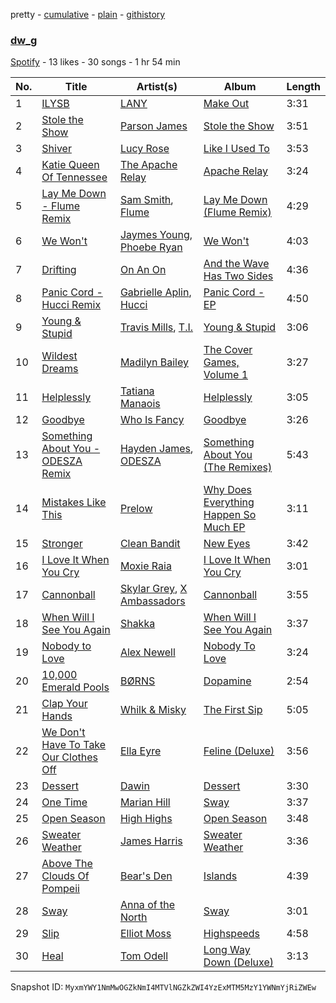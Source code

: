 pretty - [cumulative](/playlists/cumulative/40VxbK9NqccdUDUpiUXmbp.md) - [plain](/playlists/plain/40VxbK9NqccdUDUpiUXmbp) - [githistory](https://github.githistory.xyz/mackorone/spotify-playlist-archive/blob/main/playlists/plain/40VxbK9NqccdUDUpiUXmbp)

### [dw\_g](https://open.spotify.com/playlist/40VxbK9NqccdUDUpiUXmbp)

> 

[Spotify](https://open.spotify.com/user/spotify) - 13 likes - 30 songs - 1 hr 54 min

| No. | Title | Artist(s) | Album | Length |
|---|---|---|---|---|
| 1 | [ILYSB](https://open.spotify.com/track/3BwR5psKNxcyqWoc80eOuq) | [LANY](https://open.spotify.com/artist/49tQo2QULno7gxHutgccqF) | [Make Out](https://open.spotify.com/album/4sldmS76FbpIaO2sEsZlBh) | 3:31 |
| 2 | [Stole the Show](https://open.spotify.com/track/0uf2MtrLg2WUWYrs1rltpY) | [Parson James](https://open.spotify.com/artist/48sLioddyaXkuhyHXSkpsB) | [Stole the Show](https://open.spotify.com/album/2dOL5ZOIyLkNjy7sDBCfOI) | 3:51 |
| 3 | [Shiver](https://open.spotify.com/track/0Wv9Ckm088qsVkMKPH170C) | [Lucy Rose](https://open.spotify.com/artist/2uvY5pgdD9t1CZ5zMNw1rl) | [Like I Used To](https://open.spotify.com/album/2WYwG9H90bEhcHdyeUdA3h) | 3:53 |
| 4 | [Katie Queen Of Tennessee](https://open.spotify.com/track/5iXuX70Sxp6sKdumBcQQW7) | [The Apache Relay](https://open.spotify.com/artist/62pBNClOEZJEyRXrzC2CtI) | [Apache Relay](https://open.spotify.com/album/239UV8PJLsEaJfcNM4T7rb) | 3:24 |
| 5 | [Lay Me Down \- Flume Remix](https://open.spotify.com/track/0ILxg725sebcR1w1IjI85I) | [Sam Smith](https://open.spotify.com/artist/2wY79sveU1sp5g7SokKOiI), [Flume](https://open.spotify.com/artist/6nxWCVXbOlEVRexSbLsTer) | [Lay Me Down \(Flume Remix\)](https://open.spotify.com/album/0KJ7bCeveqt4vwNEg8ZC6V) | 4:29 |
| 6 | [We Won't](https://open.spotify.com/track/5pLjOLnVVOVK6uvHmhBz8f) | [Jaymes Young](https://open.spotify.com/artist/6QrQ7OrISRYIfS5mtacaw2), [Phoebe Ryan](https://open.spotify.com/artist/4N874uPqBka1QiCvnCVOtr) | [We Won't](https://open.spotify.com/album/6G2wAqdL2XxRmXXcAS8LB7) | 4:03 |
| 7 | [Drifting](https://open.spotify.com/track/58VZtWOA75FCms5fd8H7Zy) | [On An On](https://open.spotify.com/artist/3Topzt1UZCz8GQlP7Zsu0M) | [And the Wave Has Two Sides](https://open.spotify.com/album/0wcMwCsI2IigSCcEgAYReT) | 4:36 |
| 8 | [Panic Cord \- Hucci Remix](https://open.spotify.com/track/7s61CkW9KFKc4E4R0BVoiq) | [Gabrielle Aplin](https://open.spotify.com/artist/3w6zswp5THsSKYLICUbDTZ), [Hucci](https://open.spotify.com/artist/1wJNeTGqvB8WVYak3HC3pk) | [Panic Cord \- EP](https://open.spotify.com/album/5vpl6jYfAEAAcu9CwgT7gp) | 4:50 |
| 9 | [Young & Stupid](https://open.spotify.com/track/4aFv0v8fpRsC2hFaIZEYGU) | [Travis Mills](https://open.spotify.com/artist/5fzbfP3jLDaJZe7TdFDXRY), [T.I.](https://open.spotify.com/artist/4OBJLual30L7gRl5UkeRcT) | [Young & Stupid](https://open.spotify.com/album/5qNiiHsCPymN1JFGAS14qO) | 3:06 |
| 10 | [Wildest Dreams](https://open.spotify.com/track/2UoV72SoWnie4d1nD7eK4e) | [Madilyn Bailey](https://open.spotify.com/artist/0NxhAEPOSeCg6vypFr7yjU) | [The Cover Games, Volume 1](https://open.spotify.com/album/1j236t4lL35TAwUvWX61nD) | 3:27 |
| 11 | [Helplessly](https://open.spotify.com/track/1pvGWSvIXr8PTk8nC4SnXK) | [Tatiana Manaois](https://open.spotify.com/artist/7z1VrrLktQYoS9C0cFbfnI) | [Helplessly](https://open.spotify.com/album/2Wv0ZnTBetuPqrz3hfWc6X) | 3:05 |
| 12 | [Goodbye](https://open.spotify.com/track/6K5xY7EabiBLjd2HuBQIak) | [Who Is Fancy](https://open.spotify.com/artist/5QSx2vpiSchSeCwc0qmfNI) | [Goodbye](https://open.spotify.com/album/3wXSqg2UGr5JOlCcxWR7K4) | 3:26 |
| 13 | [Something About You \- ODESZA Remix](https://open.spotify.com/track/6vjWim6xU6tPjA42GxSp1U) | [Hayden James](https://open.spotify.com/artist/4csQIMQm6vI2A2SCVDuM2z), [ODESZA](https://open.spotify.com/artist/21mKp7DqtSNHhCAU2ugvUw) | [Something About You \(The Remixes\)](https://open.spotify.com/album/0WJIPz25jMYUpLMTM37eA6) | 5:43 |
| 14 | [Mistakes Like This](https://open.spotify.com/track/4telT9zZWgv4d8gD4WZrlA) | [Prelow](https://open.spotify.com/artist/7aSRqRjQAYTEm2fFohlZZn) | [Why Does Everything Happen So Much EP](https://open.spotify.com/album/2rQIMkDTxP8IPGtF7qFPwE) | 3:11 |
| 15 | [Stronger](https://open.spotify.com/track/3utsJdhRUrJA8avrOawi8D) | [Clean Bandit](https://open.spotify.com/artist/6MDME20pz9RveH9rEXvrOM) | [New Eyes](https://open.spotify.com/album/0dNt3MfPrvj6mHmajSuahw) | 3:42 |
| 16 | [I Love It When You Cry](https://open.spotify.com/track/6r3v7nkYQGiHfgNTrpRAwx) | [Moxie Raia](https://open.spotify.com/artist/1dSRKlg9rzvs63rhT8Sbpp) | [I Love It When You Cry](https://open.spotify.com/album/6cm7XPl8ijngcWH2fgSwLI) | 3:01 |
| 17 | [Cannonball](https://open.spotify.com/track/1Ez4p27fWkO7j9F1o5aHOD) | [Skylar Grey](https://open.spotify.com/artist/4utLUGcTvOJFr6aqIJtYWV), [X Ambassadors](https://open.spotify.com/artist/3NPpFNZtSTHheNBaWC82rB) | [Cannonball](https://open.spotify.com/album/5xL9BEb10q8us1fRdQdGkm) | 3:55 |
| 18 | [When Will I See You Again](https://open.spotify.com/track/3T9EW0MN5nyXi7qbKWaOMq) | [Shakka](https://open.spotify.com/artist/7fqDRFkiuwzFDde1K0taVs) | [When Will I See You Again](https://open.spotify.com/album/7xL6XIGgDzE4cpKpXcVi80) | 3:37 |
| 19 | [Nobody to Love](https://open.spotify.com/track/2CwpR24w47Gusfmv42SKdF) | [Alex Newell](https://open.spotify.com/artist/2vGaSKEDFsVPBgcnGxqlBN) | [Nobody To Love](https://open.spotify.com/album/5ZB9CKDTOoN80AwYvwKOy0) | 3:24 |
| 20 | [10,000 Emerald Pools](https://open.spotify.com/track/2pA4ip3VIEVcIa3qE02oAX) | [BØRNS](https://open.spotify.com/artist/1KP6TWI40m7p3QBTU6u2xo) | [Dopamine](https://open.spotify.com/album/17l7MIu0Jh0tdgK7or9ovw) | 2:54 |
| 21 | [Clap Your Hands](https://open.spotify.com/track/5ndyjqPPACB114cu4PlAw9) | [Whilk & Misky](https://open.spotify.com/artist/6m9a3tDNWDe6bVR2csIjEv) | [The First Sip](https://open.spotify.com/album/0gGA9Yz4OpCcxxqPmQUA1I) | 5:05 |
| 22 | [We Don't Have To Take Our Clothes Off](https://open.spotify.com/track/61iyAeMVUNu7vIVqedsBFB) | [Ella Eyre](https://open.spotify.com/artist/66TrUkUZ3RM29dqeDQRgyA) | [Feline \(Deluxe\)](https://open.spotify.com/album/0AbUYFSGVNegJoajijrRvM) | 3:56 |
| 23 | [Dessert](https://open.spotify.com/track/1tYt8PbpbeTuqsNmprAZYY) | [Dawin](https://open.spotify.com/artist/46GXASE9LHzyssNqKOInUu) | [Dessert](https://open.spotify.com/album/4xNCtUWlbfoRilthUHkWR1) | 3:30 |
| 24 | [One Time](https://open.spotify.com/track/1Z4UKak2eNteHFZkwiYPNz) | [Marian Hill](https://open.spotify.com/artist/1xHQO9GJIW9OXHxGBISYc5) | [Sway](https://open.spotify.com/album/4GgwHp794AzZkv2hh8geZu) | 3:37 |
| 25 | [Open Season](https://open.spotify.com/track/4XhElUi1UJucxdqVa6HhkB) | [High Highs](https://open.spotify.com/artist/1cXVTtkpqSXVhyD32f9MS4) | [Open Season](https://open.spotify.com/album/0k9URLTnwAUexYnJVkyRcC) | 3:48 |
| 26 | [Sweater Weather](https://open.spotify.com/track/1u9O8H6eSMx5x1zNOn41WL) | [James Harris](https://open.spotify.com/artist/4UBYU2gjxGYZSG4k6RW32F) | [Sweater Weather](https://open.spotify.com/album/3LuNsdrdsewoFLvQTFhyub) | 3:36 |
| 27 | [Above The Clouds Of Pompeii](https://open.spotify.com/track/23tDyaKIRBPXgwBwz1jE4K) | [Bear's Den](https://open.spotify.com/artist/0nJaMZM8paoA5HEUTUXPqi) | [Islands](https://open.spotify.com/album/6t4hbVlShehFEJQ9nXR8x8) | 4:39 |
| 28 | [Sway](https://open.spotify.com/track/38qePkccYVYaEHhT3pWvS7) | [Anna of the North](https://open.spotify.com/artist/1mSJCvDX0W7Dn7S9C6vmvI) | [Sway](https://open.spotify.com/album/0k645CMrfsa3A2WRZVBlp2) | 3:01 |
| 29 | [Slip](https://open.spotify.com/track/1BaOhe084eXesllCBZXHYn) | [Elliot Moss](https://open.spotify.com/artist/2xGCGoulmU85qYdpb2Z4xx) | [Highspeeds](https://open.spotify.com/album/07IPiYxhMIO6R5fe8gcPbt) | 4:58 |
| 30 | [Heal](https://open.spotify.com/track/4KlL5Bwlm4yHYxr0B2rHci) | [Tom Odell](https://open.spotify.com/artist/2txHhyCwHjUEpJjWrEyqyX) | [Long Way Down \(Deluxe\)](https://open.spotify.com/album/0Gf1yE895FKK4YWVRuAeg8) | 3:13 |

Snapshot ID: `MyxmYWY1NmMwOGZkNmI4MTVlNGZkZWI4YzExMTM5MzY1YWNmYjRiZWEw`

